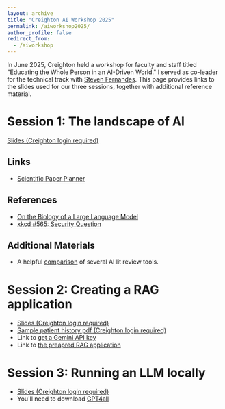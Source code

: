 ```yaml
---
layout: archive
title: "Creighton AI Workshop 2025"
permalink: /aiworkshop2025/
author_profile: false
redirect_from:
  - /aiworkshop
---
```


In June 2025, Creighton held a workshop for faculty and staff titled "Educating the Whole Person in an AI-Driven World."
I served as co-leader for the technical track with [Steven Fernandes](https://steven-fernandes.com/). This page provides links to the slides used for our three sessions, together with additional reference material.

# Session 1: The landscape of AI

[Slides (Creighton login required)](https://creightonuniv-my.sharepoint.com/:p:/g/personal/abk36556_creighton_edu/ET9pWFTtI6JEu0-DdWcURMQB8P35TjTLVb4zzWJT35tOdQ?e=XCvm9G)

## Links

 - [Scientific Paper Planner](https://scientific-paper-planner-test.vercel.app/)

## References

 - [On the Biology of a Large Language Model](https://transformer-circuits.pub/2025/attribution-graphs/biology.html)
 - [xkcd #565: Security Question](https://xkcd.com/565/)

## Additional Materials

 - A helpful [comparison](https://sarahconstantin.substack.com/p/ai-deep-research-tools-reviewed) of several AI lit review tools.

# Session 2: Creating a RAG application

 - [Slides (Creighton login required)](https://creightonuniv-my.sharepoint.com/:p:/g/personal/abk36556_creighton_edu/ES3zUpGrmmtIpXUa77yW18sBb-pepnVUgaHi6JXwiHiiZA?e=WeVwlk)
 - [Sample patient history pdf (Creighton login required)](https://creightonuniv-my.sharepoint.com/:b:/g/personal/abk36556_creighton_edu/EdQ-NhfbOhtKqXufE9rRJ9wBF6sWIf7d3qM0wDZuI8RaWg?e=dhE7zu)
 - Link to [get a Gemini API key](https://ai.google.dev/gemini-api/docs/api-key)
 - Link to [the preapred RAG application](https://huggingface.co/spaces/stevafernandes/RAG)


# Session 3: Running an LLM locally

 - [Slides (Creighton login required)](https://creightonuniv-my.sharepoint.com/:p:/g/personal/abk36556_creighton_edu/ES0lLAge85xKslH2nod6QaUB37Sy66zV9WixMvMO8rOEgg?e=MWeyys)
 - You'll need to download [GPT4all](https://www.nomic.ai/gpt4all)

